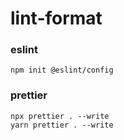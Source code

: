 # lint-format

### eslint

```shell
npm init @eslint/config
```

### prettier

```shell
npx prettier . --write
yarn prettier . --write
```
